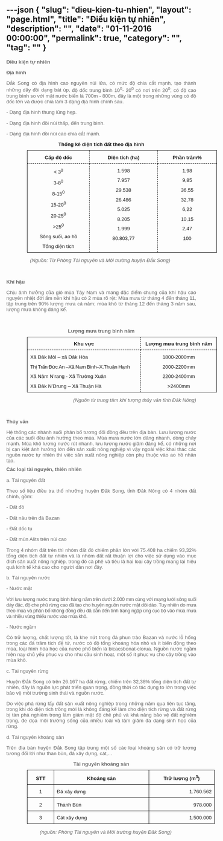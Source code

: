 ---json
{
    "slug": "dieu-kien-tu-nhien",
    "layout": "page.html",
    "title": "Điều kiện tự nhiên",
    "description": "",
    "date": "01-11-2016 00:00:00",
    "permalink": true,
    "category": "",
    "tag": ""
}
---
<p class="MsoNormal" style="margin-bottom: 6pt; padding: 0px; color: rgb(103, 103, 103); font-family: verdana, arial, helvetica, sans-serif; font-size: 13.3333px; line-height: normal; text-align: justify;"><b style="margin: 0px; padding: 0px;"><span style="margin: 0px; padding: 0px; font-size: 10pt; font-family: arial, sans-serif;">Điều kiện tự nhiên</span></b></p><p class="MsoNormal" style="margin-bottom: 6pt; padding: 0px; color: rgb(103, 103, 103); font-family: verdana, arial, helvetica, sans-serif; font-size: 13.3333px; line-height: normal; text-align: justify;"><b style="margin: 0px; padding: 0px;"><span lang="VI" style="margin: 0px; padding: 0px; font-size: 10pt; font-family: arial, sans-serif;">Địa hình</span></b></p><p class="MsoNormal" style="margin-bottom: 6pt; padding: 0px; color: rgb(103, 103, 103); font-family: verdana, arial, helvetica, sans-serif; font-size: 13.3333px; line-height: normal; text-align: justify;"><span lang="VI" style="margin: 0px; padding: 0px; font-size: 10pt; font-family: arial, sans-serif;">Đắk Song có địa hình cao nguyên núi lửa, có mức độ chia cắt mạnh, tạo thành những dãy đồi dạng bát úp</span><span style="margin: 0px; padding: 0px; font-size: 10pt; font-family: arial, sans-serif;">,</span><span lang="VI" style="margin: 0px; padding: 0px; font-size: 10pt; font-family: arial, sans-serif;">&nbsp;độ dốc trung bình 10<sup style="margin: 0px; padding: 0px;">0</sup>- 20<sup style="margin: 0px; padding: 0px;">0</sup>&nbsp;có nơi trên 20<sup style="margin: 0px; padding: 0px;">0</sup>, có độ cao trung bình so với mặt nước biển là 700m - 800m, đây là một trong những vùng có độ dốc lớn và được chia làm 3 dạng địa hình chính sau</span><span style="margin: 0px; padding: 0px; font-size: 10pt; font-family: arial, sans-serif;">.</span></p><p class="MsoNormal" style="margin-bottom: 6pt; padding: 0px; color: rgb(103, 103, 103); font-family: verdana, arial, helvetica, sans-serif; font-size: 13.3333px; line-height: normal; text-align: justify;"><span lang="VI" style="margin: 0px; padding: 0px; font-size: 10pt; font-family: arial, sans-serif;">- Dạng địa hình thung lũng hẹp</span><span style="margin: 0px; padding: 0px; font-size: 10pt; font-family: arial, sans-serif;">.</span></p><p class="MsoNormal" style="margin-bottom: 6pt; padding: 0px; color: rgb(103, 103, 103); font-family: verdana, arial, helvetica, sans-serif; font-size: 13.3333px; line-height: normal; text-align: justify;"><span lang="VI" style="margin: 0px; padding: 0px; font-size: 10pt; font-family: arial, sans-serif;">- Dạng địa hình đồi núi thấp, đến trung bình</span><span style="margin: 0px; padding: 0px; font-size: 10pt; font-family: arial, sans-serif;">.</span></p><p class="MsoNormal" style="margin-bottom: 6pt; padding: 0px; color: rgb(103, 103, 103); font-family: verdana, arial, helvetica, sans-serif; font-size: 13.3333px; line-height: normal; text-align: justify;"><span lang="VI" style="margin: 0px; padding: 0px; font-size: 10pt; font-family: arial, sans-serif;">- Dạng địa hình đồi núi cao chia cắt mạnh.</span><span style="margin: 0px; padding: 0px; font-size: 10pt; font-family: arial, sans-serif;"></span></p><p class="MsoNormal" align="center" style="margin-bottom: 6pt; padding: 0px; color: rgb(103, 103, 103); font-family: verdana, arial, helvetica, sans-serif; font-size: 13.3333px; line-height: normal; text-align: center;"><a name="_Toc386193053" style="margin: 0px; padding: 0px;"><b style="margin: 0px; padding: 0px;"><span lang="VI" style="margin: 0px; padding: 0px; font-size: 10pt; font-family: arial, sans-serif;">Thống kê diện tích đất theo địa hình</span></b></a><span style="margin: 0px; padding: 0px; font-size: 10pt; font-family: arial, sans-serif;"></span></p><div align="center" style="margin: 0px; padding: 0px; color: rgb(103, 103, 103); font-family: verdana, arial, helvetica, sans-serif; font-size: 13.3333px; line-height: normal;"><table class="MsoNormalTable" border="1" cellspacing="0" cellpadding="0" style="margin: 0px 0px 0px 41.4pt; padding: 0px; font-size: 1em; border: none;"><tbody style="margin: 0px; padding: 0px;"><tr style="margin: 0px; padding: 0px; height: 9.3pt;"><td width="181" valign="top" style="margin: 0px; padding: 0cm 5.4pt; font-size: 8pt; width: 135.4pt; border-style: solid dashed dashed solid; border-color: windowtext; border-width: 1pt; height: 9.3pt;"><p class="MsoNormal" align="center" style="margin-bottom: 6pt; padding: 0px; text-align: center;"><b style="margin: 0px; padding: 0px;"><span style="margin: 0px; padding: 0px; font-size: 10pt; font-family: arial, sans-serif;">Cấp độ dốc</span></b></p></td><td width="193" valign="top" style="margin: 0px; padding: 0cm 5.4pt; font-size: 8pt; width: 144.75pt; border-top: 1pt solid windowtext; border-left: none; border-bottom: 1pt dashed windowtext; border-right: 1pt dashed windowtext; height: 9.3pt;"><p class="MsoNormal" align="center" style="margin-bottom: 6pt; padding: 0px; text-align: center;"><b style="margin: 0px; padding: 0px;"><span style="margin: 0px; padding: 0px; font-size: 10pt; font-family: arial, sans-serif;">Diện tích (ha)</span></b></p></td><td width="168" valign="top" style="margin: 0px; padding: 0cm 5.4pt; font-size: 8pt; width: 126.05pt; border-top: 1pt solid windowtext; border-left: none; border-bottom: 1pt dashed windowtext; border-right: 1pt solid windowtext; height: 9.3pt;"><p class="MsoNormal" align="center" style="margin-bottom: 6pt; padding: 0px; text-align: center;"><b style="margin: 0px; padding: 0px;"><span style="margin: 0px; padding: 0px; font-size: 10pt; font-family: arial, sans-serif;">Phần trăm%</span></b></p></td></tr><tr style="margin: 0px; padding: 0px; height: 80.3pt;"><td width="181" valign="top" style="margin: 0px; padding: 0cm 5.4pt; font-size: 8pt; width: 135.4pt; border-top: none; border-left: 1pt solid windowtext; border-bottom: 1pt solid windowtext; border-right: 1pt dashed windowtext; height: 80.3pt;"><p class="MsoNormal" align="center" style="margin-bottom: 6pt; padding: 0px; text-align: center;"><span style="margin: 0px; padding: 0px; font-size: 10pt; font-family: arial, sans-serif;">&lt; 3<sup style="margin: 0px; padding: 0px;">0</sup></span></p><p class="MsoNormal" align="center" style="margin-bottom: 6pt; padding: 0px; text-align: center;"><span style="margin: 0px; padding: 0px; font-size: 10pt; font-family: arial, sans-serif;">3-8<sup style="margin: 0px; padding: 0px;">0</sup></span></p><p class="MsoNormal" align="center" style="margin-bottom: 6pt; padding: 0px; text-align: center;"><span style="margin: 0px; padding: 0px; font-size: 10pt; font-family: arial, sans-serif;">8-15<sup style="margin: 0px; padding: 0px;">0</sup></span></p><p class="MsoNormal" align="center" style="margin-bottom: 6pt; padding: 0px; text-align: center;"><span style="margin: 0px; padding: 0px; font-size: 10pt; font-family: arial, sans-serif;">15-20<sup style="margin: 0px; padding: 0px;">0</sup></span></p><p class="MsoNormal" align="center" style="margin-bottom: 6pt; padding: 0px; text-align: center;"><span style="margin: 0px; padding: 0px; font-size: 10pt; font-family: arial, sans-serif;">20-25<sup style="margin: 0px; padding: 0px;">0</sup></span></p><p class="MsoNormal" align="center" style="margin-bottom: 6pt; padding: 0px; text-align: center;"><span style="margin: 0px; padding: 0px; font-size: 10pt; font-family: arial, sans-serif;">&gt;25<sup style="margin: 0px; padding: 0px;">0</sup></span></p><p class="MsoNormal" align="center" style="margin-bottom: 6pt; padding: 0px; text-align: center;"><span style="margin: 0px; padding: 0px; font-size: 10pt; font-family: arial, sans-serif;">Sông suối, ao hồ</span></p><p class="MsoNormal" align="center" style="margin-bottom: 6pt; padding: 0px; text-align: center;"><span style="margin: 0px; padding: 0px; font-size: 10pt; font-family: arial, sans-serif;">Tổng diện tích</span></p></td><td width="193" valign="top" style="margin: 0px; padding: 0cm 5.4pt; font-size: 8pt; width: 144.75pt; border-top: none; border-left: none; border-bottom: 1pt solid windowtext; border-right: 1pt dashed windowtext; height: 80.3pt;"><p class="MsoNormal" align="center" style="margin-bottom: 6pt; padding: 0px; text-align: center;"><span style="margin: 0px; padding: 0px; font-size: 10pt; font-family: arial, sans-serif;">1.598</span></p><p class="MsoNormal" align="center" style="margin-bottom: 6pt; padding: 0px; text-align: center;"><span style="margin: 0px; padding: 0px; font-size: 10pt; font-family: arial, sans-serif;">7.957</span></p><p class="MsoNormal" align="center" style="margin-bottom: 6pt; padding: 0px; text-align: center;"><span style="margin: 0px; padding: 0px; font-size: 10pt; font-family: arial, sans-serif;">29.538</span></p><p class="MsoNormal" align="center" style="margin-bottom: 6pt; padding: 0px; text-align: center;"><span style="margin: 0px; padding: 0px; font-size: 10pt; font-family: arial, sans-serif;">26.486</span></p><p class="MsoNormal" align="center" style="margin-bottom: 6pt; padding: 0px; text-align: center;"><span style="margin: 0px; padding: 0px; font-size: 10pt; font-family: arial, sans-serif;">5.025</span></p><p class="MsoNormal" align="center" style="margin-bottom: 6pt; padding: 0px; text-align: center;"><span style="margin: 0px; padding: 0px; font-size: 10pt; font-family: arial, sans-serif;">8.205</span></p><p class="MsoNormal" align="center" style="margin-bottom: 6pt; padding: 0px; text-align: center;"><span style="margin: 0px; padding: 0px; font-size: 10pt; font-family: arial, sans-serif;">1.999</span></p><p class="MsoNormal" align="center" style="margin-bottom: 6pt; padding: 0px; text-align: center;"><span style="margin: 0px; padding: 0px; font-size: 10pt; font-family: arial, sans-serif;">80.803,77</span></p></td><td width="168" valign="top" style="margin: 0px; padding: 0cm 5.4pt; font-size: 8pt; width: 126.05pt; border-top: none; border-left: none; border-bottom: 1pt solid windowtext; border-right: 1pt solid windowtext; height: 80.3pt;"><p class="MsoNormal" align="center" style="margin-bottom: 6pt; padding: 0px; text-align: center;"><span style="margin: 0px; padding: 0px; font-size: 10pt; font-family: arial, sans-serif;">1,98</span></p><p class="MsoNormal" align="center" style="margin-bottom: 6pt; padding: 0px; text-align: center;"><span style="margin: 0px; padding: 0px; font-size: 10pt; font-family: arial, sans-serif;">9,85</span></p><p class="MsoNormal" align="center" style="margin-bottom: 6pt; padding: 0px; text-align: center;"><span style="margin: 0px; padding: 0px; font-size: 10pt; font-family: arial, sans-serif;">36,55</span></p><p class="MsoNormal" align="center" style="margin-bottom: 6pt; padding: 0px; text-align: center;"><span style="margin: 0px; padding: 0px; font-size: 10pt; font-family: arial, sans-serif;">32,78</span></p><p class="MsoNormal" align="center" style="margin-bottom: 6pt; padding: 0px; text-align: center;"><span style="margin: 0px; padding: 0px; font-size: 10pt; font-family: arial, sans-serif;">6,22</span></p><p class="MsoNormal" align="center" style="margin-bottom: 6pt; padding: 0px; text-align: center;"><span style="margin: 0px; padding: 0px; font-size: 10pt; font-family: arial, sans-serif;">10,15</span></p><p class="MsoNormal" align="center" style="margin-bottom: 6pt; padding: 0px; text-align: center;"><span style="margin: 0px; padding: 0px; font-size: 10pt; font-family: arial, sans-serif;">2,47</span></p><p class="MsoNormal" align="center" style="margin-bottom: 6pt; padding: 0px; text-align: center;"><span style="margin: 0px; padding: 0px; font-size: 10pt; font-family: arial, sans-serif;">100</span></p></td></tr></tbody></table></div><p class="MsoNormal" style="margin-bottom: 6pt; padding: 0px; color: rgb(103, 103, 103); font-family: verdana, arial, helvetica, sans-serif; font-size: 13.3333px; line-height: normal; text-align: justify; text-indent: 33.15pt;"><i style="margin: 0px; padding: 0px;"><span style="margin: 0px; padding: 0px; font-size: 10pt; font-family: arial, sans-serif;">&nbsp;&nbsp;&nbsp;&nbsp; (Nguồn: Từ Phòng Tài nguyên và Môi trường huyện Đắk Song)</span></i></p><p class="MsoNormal" style="margin-bottom: 6pt; padding: 0px; color: rgb(103, 103, 103); font-family: verdana, arial, helvetica, sans-serif; font-size: 13.3333px; line-height: normal; text-align: justify;"><i style="margin: 0px; padding: 0px;"><span style="margin: 0px; padding: 0px; font-size: 10pt; font-family: arial, sans-serif;">&nbsp;</span></i></p><p class="MsoNormal" style="margin-bottom: 6pt; padding: 0px; color: rgb(103, 103, 103); font-family: verdana, arial, helvetica, sans-serif; font-size: 13.3333px; line-height: normal; text-align: justify;"><b style="margin: 0px; padding: 0px;"><span lang="VI" style="margin: 0px; padding: 0px; font-size: 10pt; font-family: arial, sans-serif;">Khí hậ</span></b><b style="margin: 0px; padding: 0px;"><span style="margin: 0px; padding: 0px; font-size: 10pt; font-family: arial, sans-serif;">u</span></b><b style="margin: 0px; padding: 0px;"><i style="margin: 0px; padding: 0px;"><span style="margin: 0px; padding: 0px; font-size: 10pt; font-family: arial, sans-serif;"></span></i></b></p><p class="MsoNormal" style="margin-bottom: 6pt; padding: 0px; color: rgb(103, 103, 103); font-family: verdana, arial, helvetica, sans-serif; font-size: 13.3333px; line-height: normal; text-align: justify;"><span style="margin: 0px; padding: 0px; font-size: 10pt; font-family: arial, sans-serif;">Chịu ảnh hưởng của gió mùa Tây Nam và mang đặc điểm chung của khí hậu cao nguyên nhiệt đới ẩm nên khí hậu có 2 mùa rõ rệt</span><span lang="VI" style="margin: 0px; padding: 0px; font-size: 10pt; font-family: arial, sans-serif;">:&nbsp;</span><span style="margin: 0px; padding: 0px; font-size: 10pt; font-family: arial, sans-serif;">M</span><span lang="VI" style="margin: 0px; padding: 0px; font-size: 10pt; font-family: arial, sans-serif;">ùa mưa từ tháng 4 đến tháng 11, tập trung trên 90% lượng mưa cả năm; mùa khô từ tháng 12 đến tháng 3 năm sau, lượng mưa không đáng kể.</span><span style="margin: 0px; padding: 0px; font-size: 10pt; font-family: arial, sans-serif;"></span></p><p class="MsoNormal" style="margin-bottom: 6pt; padding: 0px; color: rgb(103, 103, 103); font-family: verdana, arial, helvetica, sans-serif; font-size: 13.3333px; line-height: normal; text-align: justify;"><span style="margin: 0px; padding: 0px; font-size: 10pt; font-family: arial, sans-serif;">&nbsp;</span></p><p class="MsoNormal" align="center" style="margin-bottom: 6pt; padding: 0px; color: rgb(103, 103, 103); font-family: verdana, arial, helvetica, sans-serif; font-size: 13.3333px; line-height: normal; text-align: center;"><b style="margin: 0px; padding: 0px;"><span style="margin: 0px; padding: 0px; font-size: 10pt; font-family: arial, sans-serif;">Lượng mưa trung bình năm</span></b><span style="margin: 0px; padding: 0px; font-size: 10pt; font-family: arial, sans-serif;"></span></p><div align="center" style="margin: 0px; padding: 0px; color: rgb(103, 103, 103); font-family: verdana, arial, helvetica, sans-serif; font-size: 13.3333px; line-height: normal;"><table class="MsoNormalTable" border="1" cellspacing="0" cellpadding="0" style="margin: 0px 0px 0px 41.4pt; padding: 0px; font-size: 1em; border: none;"><tbody style="margin: 0px; padding: 0px;"><tr style="margin: 0px; padding: 0px;"><td width="330" valign="top" style="margin: 0px; padding: 0cm 5.4pt; font-size: 8pt; width: 247.5pt; border-style: solid dashed dashed solid; border-color: windowtext; border-width: 1pt;"><p class="MsoNormal" align="center" style="margin-bottom: 6pt; padding: 0px; text-align: center;"><b style="margin: 0px; padding: 0px;"><span lang="VI" style="margin: 0px; padding: 0px; font-size: 10pt; font-family: arial, sans-serif;">Khu vực</span></b><b style="margin: 0px; padding: 0px;"><span style="margin: 0px; padding: 0px; font-size: 10pt; font-family: arial, sans-serif;"></span></b></p></td><td width="210" valign="top" style="margin: 0px; padding: 0cm 5.4pt; font-size: 8pt; width: 157.5pt; border-top: 1pt solid windowtext; border-left: none; border-bottom: 1pt dashed windowtext; border-right: 1pt solid windowtext;"><p class="MsoNormal" align="center" style="margin-bottom: 6pt; padding: 0px; text-align: center;"><b style="margin: 0px; padding: 0px;"><span lang="VI" style="margin: 0px; padding: 0px; font-size: 10pt; font-family: arial, sans-serif;">Lượng mưa</span></b><b style="margin: 0px; padding: 0px;"><span lang="VI" style="margin: 0px; padding: 0px; font-size: 10pt; font-family: arial, sans-serif;">&nbsp;</span></b><b style="margin: 0px; padding: 0px;"><span lang="VI" style="margin: 0px; padding: 0px; font-size: 10pt; font-family: arial, sans-serif;">trung bình năm</span></b><b style="margin: 0px; padding: 0px;"><span style="margin: 0px; padding: 0px; font-size: 10pt; font-family: arial, sans-serif;"></span></b></p></td></tr><tr style="margin: 0px; padding: 0px;"><td width="330" valign="top" style="margin: 0px; padding: 0cm 5.4pt; font-size: 8pt; width: 247.5pt; border-top: none; border-left: 1pt solid windowtext; border-bottom: 1pt solid windowtext; border-right: 1pt dashed windowtext;"><p class="MsoNormal" style="margin-bottom: 6pt; padding: 0px; text-align: justify;"><span lang="VI" style="margin: 0px; padding: 0px; font-size: 10pt; font-family: arial, sans-serif;">Xã Đăk Môl – xã Đăk Hòa&nbsp;&nbsp;&nbsp;&nbsp;&nbsp;&nbsp;&nbsp;&nbsp;&nbsp;</span><span style="margin: 0px; padding: 0px; font-size: 10pt; font-family: arial, sans-serif;"></span></p><p class="MsoNormal" style="margin-bottom: 6pt; padding: 0px; text-align: justify;"><span lang="VI" style="margin: 0px; padding: 0px; font-size: 10pt; font-family: arial, sans-serif; top: 2pt; letter-spacing: -0.3pt;">Thị Trấn Đức An –Xã Nam Bình–X.Thuận Hạnh</span><span style="margin: 0px; padding: 0px; font-size: 10pt; font-family: arial, sans-serif; top: 2pt; letter-spacing: -0.3pt;"></span></p><p class="MsoNormal" style="margin-bottom: 6pt; padding: 0px; text-align: justify;"><span lang="VI" style="margin: 0px; padding: 0px; font-size: 10pt; font-family: arial, sans-serif;">Xã Nâm N’rang</span><span lang="VI" style="margin: 0px; padding: 0px; font-size: 10pt; font-family: arial, sans-serif;">&nbsp;</span><span lang="VI" style="margin: 0px; padding: 0px; font-size: 10pt; font-family: arial, sans-serif;">-</span><span lang="VI" style="margin: 0px; padding: 0px; font-size: 10pt; font-family: arial, sans-serif;">&nbsp;</span><span lang="VI" style="margin: 0px; padding: 0px; font-size: 10pt; font-family: arial, sans-serif;">Xã Trường Xuân</span><span style="margin: 0px; padding: 0px; font-size: 10pt; font-family: arial, sans-serif;"></span></p><p class="MsoNormal" style="margin-bottom: 6pt; padding: 0px; text-align: justify;"><span lang="VI" style="margin: 0px; padding: 0px; font-size: 10pt; font-family: arial, sans-serif;">Xã Đăk N’Drung – Xã Thuận Hà</span><span style="margin: 0px; padding: 0px; font-size: 10pt; font-family: arial, sans-serif;"></span></p></td><td width="210" valign="top" style="margin: 0px; padding: 0cm 5.4pt; font-size: 8pt; width: 157.5pt; border-top: none; border-left: none; border-bottom: 1pt solid windowtext; border-right: 1pt solid windowtext;"><p class="MsoNormal" align="center" style="margin-bottom: 6pt; padding: 0px; text-align: center;"><span lang="VI" style="margin: 0px; padding: 0px; font-size: 10pt; font-family: arial, sans-serif;">1800-2000mm</span><span style="margin: 0px; padding: 0px; font-size: 10pt; font-family: arial, sans-serif;"></span></p><p class="MsoNormal" align="center" style="margin-bottom: 6pt; padding: 0px; text-align: center;"><span lang="VI" style="margin: 0px; padding: 0px; font-size: 10pt; font-family: arial, sans-serif;">2000-2200mm</span><span style="margin: 0px; padding: 0px; font-size: 10pt; font-family: arial, sans-serif;"></span></p><p class="MsoNormal" align="center" style="margin-bottom: 6pt; padding: 0px; text-align: center;"><span lang="VI" style="margin: 0px; padding: 0px; font-size: 10pt; font-family: arial, sans-serif;">2200-2400mm</span><span style="margin: 0px; padding: 0px; font-size: 10pt; font-family: arial, sans-serif;"></span></p><p class="MsoNormal" align="center" style="margin-bottom: 6pt; padding: 0px; text-align: center;"><span lang="VI" style="margin: 0px; padding: 0px; font-size: 10pt; font-family: arial, sans-serif;">&gt;2400mm</span><span style="margin: 0px; padding: 0px; font-size: 10pt; font-family: arial, sans-serif;"></span></p></td></tr></tbody></table></div><p class="MsoNormal" align="right" style="margin-bottom: 6pt; padding: 0px; color: rgb(103, 103, 103); font-family: verdana, arial, helvetica, sans-serif; font-size: 13.3333px; line-height: normal; text-align: right;"><span lang="VI" style="margin: 0px; padding: 0px; font-size: 10pt; font-family: arial, sans-serif;">&nbsp;&nbsp;&nbsp;&nbsp;&nbsp;&nbsp;&nbsp;&nbsp;&nbsp;&nbsp;&nbsp;&nbsp;<i style="margin: 0px; padding: 0px;">&nbsp;</i></span><i style="margin: 0px; padding: 0px;"><span style="margin: 0px; padding: 0px; font-size: 10pt; font-family: arial, sans-serif;">&nbsp;&nbsp;&nbsp;&nbsp;&nbsp;&nbsp;&nbsp;&nbsp;&nbsp;&nbsp;</span></i><i style="margin: 0px; padding: 0px;"><span lang="VI" style="margin: 0px; padding: 0px; font-size: 10pt; font-family: arial, sans-serif;">(Nguồn từ trung tâm khí tượng thủy văn tỉnh Đăk Nông</span></i><i style="margin: 0px; padding: 0px;"><span style="margin: 0px; padding: 0px; font-size: 10pt; font-family: arial, sans-serif;">)</span></i></p><p class="MsoNormal" style="margin-bottom: 6pt; padding: 0px; color: rgb(103, 103, 103); font-family: verdana, arial, helvetica, sans-serif; font-size: 13.3333px; line-height: normal; text-align: justify;"><b style="margin: 0px; padding: 0px;"><span style="margin: 0px; padding: 0px; font-size: 10pt; font-family: arial, sans-serif;"><br style="margin: 0px; padding: 0px;"></span></b></p><p class="MsoNormal" style="margin-bottom: 6pt; padding: 0px; color: rgb(103, 103, 103); font-family: verdana, arial, helvetica, sans-serif; font-size: 13.3333px; line-height: normal; text-align: justify;"><b style="margin: 0px; padding: 0px;"><span lang="VI" style="margin: 0px; padding: 0px; font-size: 10pt; font-family: arial, sans-serif;">Thủy văn</span></b><b style="margin: 0px; padding: 0px;"><span style="margin: 0px; padding: 0px; font-size: 10pt; font-family: arial, sans-serif;"></span></b></p><p class="MsoNormal" style="margin-bottom: 6pt; padding: 0px; color: rgb(103, 103, 103); font-family: verdana, arial, helvetica, sans-serif; font-size: 13.3333px; line-height: normal; text-align: justify;"><span lang="VI" style="margin: 0px; padding: 0px; font-size: 10pt; font-family: arial, sans-serif;">Hệ thống các nhánh suối phân bố tương đối đồng đều trên địa bàn. Lưu lượng nước của các suối đều ảnh hưởng theo mùa. Mùa mưa nước lớn dâng nhanh, dòng chảy mạnh. Mùa khô lượng nước rút nhanh, lưu lượng nước giảm đáng kể, có những nơi bị cạn kiệt ảnh hưởng lớn đến sản xuất nông nghiệp vì vậy ngoài việc khai thác các nguồn nước tự nhiên thì việc sản xuất nông nghiệp còn phụ thuộc vào ao hồ nhân tạo.</span></p><p class="4" style="margin: 0cm 0cm 6pt; padding: 0px; color: rgb(103, 103, 103); font-family: verdana, arial, helvetica, sans-serif; font-size: 13.3333px; line-height: normal; text-align: justify; text-indent: 0cm;"><a name="_Toc248247562" style="margin: 0px; padding: 0px;"></a><span style="margin: 0px; padding: 0px; font-size: 10pt; font-family: arial, sans-serif;"><strong style="margin: 0px; padding: 0px;">Các loại tài nguyên, thiên nhiên</strong></span></p><p class="MsoNormal" style="margin-bottom: 6pt; padding: 0px; color: rgb(103, 103, 103); font-family: verdana, arial, helvetica, sans-serif; font-size: 13.3333px; line-height: normal; text-align: justify;"><span style="margin: 0px; padding: 0px; font-size: 10pt; font-family: arial, sans-serif;">a. Tài nguyên đất</span></p><p class="MsoNormal" style="margin-bottom: 6pt; padding: 0px; color: rgb(103, 103, 103); font-family: verdana, arial, helvetica, sans-serif; font-size: 13.3333px; line-height: normal; text-align: justify;"><span lang="VI" style="margin: 0px; padding: 0px; font-size: 10pt; font-family: arial, sans-serif;">Theo số liệu điều tra thổ nhưỡng huyện Đăk Song, tỉnh Đăk Nông có 4 nhóm đất chính, gồm:</span></p><p class="MsoNormal" style="margin-bottom: 6pt; padding: 0px; color: rgb(103, 103, 103); font-family: verdana, arial, helvetica, sans-serif; font-size: 13.3333px; line-height: normal; text-align: justify;"><span style="margin: 0px; padding: 0px; font-size: 10pt; font-family: arial, sans-serif;">- Đất đỏ</span></p><p class="MsoNormal" style="margin-bottom: 6pt; padding: 0px; color: rgb(103, 103, 103); font-family: verdana, arial, helvetica, sans-serif; font-size: 13.3333px; line-height: normal; text-align: justify;"><span style="margin: 0px; padding: 0px; font-size: 10pt; font-family: arial, sans-serif;">- Đất nâu trên đá Bazan</span></p><p class="MsoNormal" style="margin-bottom: 6pt; padding: 0px; color: rgb(103, 103, 103); font-family: verdana, arial, helvetica, sans-serif; font-size: 13.3333px; line-height: normal; text-align: justify;"><span style="margin: 0px; padding: 0px; font-size: 10pt; font-family: arial, sans-serif;">- Đất dốc tụ</span></p><p class="MsoNormal" style="margin-bottom: 6pt; padding: 0px; color: rgb(103, 103, 103); font-family: verdana, arial, helvetica, sans-serif; font-size: 13.3333px; line-height: normal; text-align: justify;"><span style="margin: 0px; padding: 0px; font-size: 10pt; font-family: arial, sans-serif;">- Đất mùn Alits trên núi cao</span></p><p class="MsoNormal" style="margin-bottom: 6pt; padding: 0px; color: rgb(103, 103, 103); font-family: verdana, arial, helvetica, sans-serif; font-size: 13.3333px; line-height: normal; text-align: justify;"><span style="margin: 0px; padding: 0px; font-size: 10pt; font-family: arial, sans-serif;">Trong 4 nhóm đất trên thì nhóm đất đỏ chiếm phần lớn với 75.408 ha chiếm 93,32% tổng diện tích đất tự nhiên và là nhóm đất rất thuận lợi cho việc sử dụng vào mục đích sản xuất nông nghiệp, trong đó cà phê và tiêu là hai loại cây trồng mang lại hiệu quả kinh tế khá cao cho người dân nơi đây.</span><span lang="VI" style="margin: 0px; padding: 0px; font-size: 10pt; font-family: arial, sans-serif;">&nbsp;&nbsp;&nbsp;&nbsp;&nbsp;&nbsp;</span><span style="margin: 0px; padding: 0px; font-size: 10pt; font-family: arial, sans-serif;"></span></p><p class="MsoNormal" style="margin-bottom: 6pt; padding: 0px; color: rgb(103, 103, 103); font-family: verdana, arial, helvetica, sans-serif; font-size: 13.3333px; line-height: normal; text-align: justify;"><span style="margin: 0px; padding: 0px; font-size: 10pt; font-family: arial, sans-serif;">b.&nbsp;</span><span lang="VI" style="margin: 0px; padding: 0px; font-size: 10pt; font-family: arial, sans-serif;">Tài nguyên nước</span><span style="margin: 0px; padding: 0px; font-size: 10pt; font-family: arial, sans-serif;"></span></p><p class="MsoNormal" style="margin-bottom: 6pt; padding: 0px; color: rgb(103, 103, 103); font-family: verdana, arial, helvetica, sans-serif; font-size: 13.3333px; line-height: normal; text-align: justify;"><span lang="VI" style="margin: 0px; padding: 0px; font-size: 10pt; font-family: arial, sans-serif;">- Nước mặt</span><span style="margin: 0px; padding: 0px; font-size: 10pt; font-family: arial, sans-serif;"></span></p><p class="MsoNormal" style="margin-bottom: 6pt; padding: 0px; color: rgb(103, 103, 103); font-family: verdana, arial, helvetica, sans-serif; font-size: 13.3333px; line-height: normal; text-align: justify;"><span lang="VI" style="margin: 0px; padding: 0px; font-size: 10pt; font-family: arial, sans-serif; letter-spacing: -0.4pt;">Với lưu lượng nước trung bình hàng năm trên dưới 2.000 mm cùng với mạng lưới sông suối dày đặc, độ che phủ rừng cao đã tạo cho huyện nguồn nước mặt dồi dào. Tuy nhiên do mưa theo mùa và phân bố không đồng đều đã dẫn đến tình trạng ngập úng cục bộ vào mùa mưa và nhiều vùng thiếu nước vào mùa khô.</span></p><p class="MsoNormal" style="margin-bottom: 6pt; padding: 0px; color: rgb(103, 103, 103); font-family: verdana, arial, helvetica, sans-serif; font-size: 13.3333px; line-height: normal; text-align: justify;"><span lang="VI" style="margin: 0px; padding: 0px; font-size: 10pt; font-family: arial, sans-serif;">- Nước ngầm</span><span style="margin: 0px; padding: 0px; font-size: 10pt; font-family: arial, sans-serif;"></span></p><p class="MsoNormal" style="margin-bottom: 6pt; padding: 0px; color: rgb(103, 103, 103); font-family: verdana, arial, helvetica, sans-serif; font-size: 13.3333px; line-height: normal; text-align: justify;"><span lang="VI" style="margin: 0px; padding: 0px; font-size: 10pt; font-family: arial, sans-serif;">Có trữ lượng, chất lượng tốt, là khe nứt trong đá phun trào Bazan và nước lỗ hổng trong các đá trầm tích đệ tứ, nước có độ tổng khoáng hóa nhỏ và ít biến động theo mùa</span><span style="margin: 0px; padding: 0px; font-size: 10pt; font-family: arial, sans-serif;">,</span><span lang="VI" style="margin: 0px; padding: 0px; font-size: 10pt; font-family: arial, sans-serif;">&nbsp;loại hình hóa học của nước phổ biến là bicacsbonat-clorua. Nguồn nước ngầm hiện nay chủ yếu phục vụ cho nhu cầu sinh hoạt, một số ít phục vụ cho cây trồng vào mùa khô.</span><span style="margin: 0px; padding: 0px; font-size: 10pt; font-family: arial, sans-serif;"></span></p><p class="MsoNormal" style="margin-bottom: 6pt; padding: 0px; color: rgb(103, 103, 103); font-family: verdana, arial, helvetica, sans-serif; font-size: 13.3333px; line-height: normal; text-align: justify;"><span style="margin: 0px; padding: 0px; font-size: 10pt; font-family: arial, sans-serif;">c.&nbsp;</span><span lang="VI" style="margin: 0px; padding: 0px; font-size: 10pt; font-family: arial, sans-serif;">Tài nguyên rừng</span><span style="margin: 0px; padding: 0px; font-size: 10pt; font-family: arial, sans-serif;"></span></p><p class="MsoNormal" style="margin-bottom: 6pt; padding: 0px; color: rgb(103, 103, 103); font-family: verdana, arial, helvetica, sans-serif; font-size: 13.3333px; line-height: normal; text-align: justify;"><span lang="VI" style="margin: 0px; padding: 0px; font-size: 10pt; font-family: arial, sans-serif;">Huyện Đắk Song có trên 26.167 ha đất rừng, chiếm trên 32,38% tổng diện tích đất tự nhiên, đây là nguồn lực phát triển quan trọng, đồng thời có tác dụng to lớn trong việc bảo vệ môi trường sinh thái và nguồn nước.</span></p><p class="MsoBodyText2" style="margin-bottom: 0px; padding: 0px; color: rgb(103, 103, 103); font-family: verdana, arial, helvetica, sans-serif; font-size: 13.3333px; line-height: normal; text-align: justify;"><span lang="VI" style="margin: 0px; padding: 0px; font-size: 10pt; font-family: arial, sans-serif;">Do việc phá rừng lấy đất sản xuất nông nghiệp trong những năm qua liên tục tăng, trong khi dó diện tích trồng mới là không đáng kể làm cho diện tích rừng và đất rừng bị tàn phá nghiêm trọng làm giảm mật độ chê phủ và khả năng bảo vệ đất nghiêm trọng, đe dọa môi trường sống của nhiều loài và làm giảm đa dạng sinh học của rừng.</span><span style="margin: 0px; padding: 0px; font-size: 10pt; font-family: arial, sans-serif;"></span></p><p class="MsoBodyText2" style="margin-bottom: 0px; padding: 0px; color: rgb(103, 103, 103); font-family: verdana, arial, helvetica, sans-serif; font-size: 13.3333px; line-height: normal; text-align: justify;"><span style="margin: 0px; padding: 0px; font-size: 10pt; font-family: arial, sans-serif;">d. Tài nguyên khoáng sản</span></p><p class="MsoBodyText2" style="margin-bottom: 0px; padding: 0px; color: rgb(103, 103, 103); font-family: verdana, arial, helvetica, sans-serif; font-size: 13.3333px; line-height: normal; text-align: justify;"><span style="margin: 0px; padding: 0px; font-size: 10pt; font-family: arial, sans-serif;">Trên địa bàn huyện Đắk Song tập trung một số các loại khoáng sản có trữ lượng tương đối lới như than bùn, đá xây dựng, cát,...</span></p><p class="MsoNormal" align="center" style="margin-bottom: 6pt; padding: 0px; color: rgb(103, 103, 103); font-family: verdana, arial, helvetica, sans-serif; font-size: 13.3333px; line-height: normal; text-align: center;"><b style="margin: 0px; padding: 0px;"><span style="margin: 0px; padding: 0px; font-size: 10pt; font-family: arial, sans-serif;">Tài nguyên khoáng sản</span></b><span style="margin: 0px; padding: 0px; font-size: 10pt; font-family: arial, sans-serif;"></span></p><div align="center" style="margin: 0px; padding: 0px; color: rgb(103, 103, 103); font-family: verdana, arial, helvetica, sans-serif; font-size: 13.3333px; line-height: normal;"><table class="MsoNormalTable" border="0" cellspacing="0" cellpadding="0" width="498" style="margin: 0px 0px 0px 41.4pt; padding: 0px; font-size: 1em; width: 373.5pt;"><tbody style="margin: 0px; padding: 0px;"><tr style="margin: 0px; padding: 0px; height: 18.75pt;"><td width="60" valign="bottom" style="margin: 0px; padding: 0cm 5.4pt; font-size: 8pt; width: 44.8pt; border: 1pt solid windowtext; height: 18.75pt;"><p class="MsoNormal" align="center" style="margin-bottom: 6pt; padding: 0px; text-align: center;"><b style="margin: 0px; padding: 0px;"><span style="margin: 0px; padding: 0px; font-size: 10pt; font-family: arial, sans-serif;">STT</span></b></p></td><td width="264" valign="bottom" style="margin: 0px; padding: 0cm 5.4pt; font-size: 8pt; width: 198.2pt; border-top: 1pt solid windowtext; border-right: 1pt solid windowtext; border-bottom: 1pt solid windowtext; border-left: none; height: 18.75pt;"><p class="MsoNormal" align="center" style="margin-bottom: 6pt; padding: 0px; text-align: center;"><b style="margin: 0px; padding: 0px;"><span style="margin: 0px; padding: 0px; font-size: 10pt; font-family: arial, sans-serif;">Khoáng sản</span></b></p></td><td width="174" valign="bottom" style="margin: 0px; padding: 0cm 5.4pt; font-size: 8pt; width: 130.5pt; border-top: 1pt solid windowtext; border-right: 1pt solid windowtext; border-bottom: 1pt solid windowtext; border-left: none; height: 18.75pt;"><p class="MsoNormal" align="center" style="margin-bottom: 6pt; padding: 0px; text-align: center;"><b style="margin: 0px; padding: 0px;"><span style="margin: 0px; padding: 0px; font-size: 10pt; font-family: arial, sans-serif;">Trữ lượng (m<sup style="margin: 0px; padding: 0px;">3</sup>)</span></b></p></td></tr><tr style="margin: 0px; padding: 0px; height: 18.75pt;"><td width="60" valign="bottom" style="margin: 0px; padding: 0cm 5.4pt; font-size: 8pt; width: 44.8pt; border-right: 1pt solid windowtext; border-bottom: 1pt solid windowtext; border-left: 1pt solid windowtext; border-top: none; height: 18.75pt;"><p class="MsoNormal" align="center" style="margin-bottom: 6pt; padding: 0px; text-align: center;"><span style="margin: 0px; padding: 0px; font-size: 10pt; font-family: arial, sans-serif;">1</span></p></td><td width="264" valign="bottom" style="margin: 0px; padding: 0cm 5.4pt; font-size: 8pt; width: 198.2pt; border-top: none; border-left: none; border-bottom: 1pt solid windowtext; border-right: 1pt solid windowtext; height: 18.75pt;"><p class="MsoNormal" style="margin-bottom: 6pt; padding: 0px;"><span style="margin: 0px; padding: 0px; font-size: 10pt; font-family: arial, sans-serif;">Đá xây dựng</span></p></td><td width="174" valign="bottom" style="margin: 0px; padding: 0cm 5.4pt; font-size: 8pt; width: 130.5pt; border-top: none; border-left: none; border-bottom: 1pt solid windowtext; border-right: 1pt solid windowtext; height: 18.75pt;"><p class="MsoNormal" align="right" style="margin-bottom: 6pt; padding: 0px; text-align: right;"><span style="margin: 0px; padding: 0px; font-size: 10pt; font-family: arial, sans-serif;">1.760.562</span></p></td></tr><tr style="margin: 0px; padding: 0px; height: 18.75pt;"><td width="60" valign="bottom" style="margin: 0px; padding: 0cm 5.4pt; font-size: 8pt; width: 44.8pt; border-right: 1pt solid windowtext; border-bottom: 1pt solid windowtext; border-left: 1pt solid windowtext; border-top: none; height: 18.75pt;"><p class="MsoNormal" align="center" style="margin-bottom: 6pt; padding: 0px; text-align: center;"><span style="margin: 0px; padding: 0px; font-size: 10pt; font-family: arial, sans-serif;">2</span></p></td><td width="264" valign="bottom" style="margin: 0px; padding: 0cm 5.4pt; font-size: 8pt; width: 198.2pt; border-top: none; border-left: none; border-bottom: 1pt solid windowtext; border-right: 1pt solid windowtext; height: 18.75pt;"><p class="MsoNormal" style="margin-bottom: 6pt; padding: 0px;"><span style="margin: 0px; padding: 0px; font-size: 10pt; font-family: arial, sans-serif;">Thanh Bùn</span></p></td><td width="174" valign="bottom" style="margin: 0px; padding: 0cm 5.4pt; font-size: 8pt; width: 130.5pt; border-top: none; border-left: none; border-bottom: 1pt solid windowtext; border-right: 1pt solid windowtext; height: 18.75pt;"><p class="MsoNormal" align="right" style="margin-bottom: 6pt; padding: 0px; text-align: right;"><span style="margin: 0px; padding: 0px; font-size: 10pt; font-family: arial, sans-serif;">978.000</span></p></td></tr><tr style="margin: 0px; padding: 0px; height: 18.75pt;"><td width="60" valign="bottom" style="margin: 0px; padding: 0cm 5.4pt; font-size: 8pt; width: 44.8pt; border-right: 1pt solid windowtext; border-bottom: 1pt solid windowtext; border-left: 1pt solid windowtext; border-top: none; height: 18.75pt;"><p class="MsoNormal" align="center" style="margin-bottom: 6pt; padding: 0px; text-align: center;"><span style="margin: 0px; padding: 0px; font-size: 10pt; font-family: arial, sans-serif;">3</span></p></td><td width="264" valign="bottom" style="margin: 0px; padding: 0cm 5.4pt; font-size: 8pt; width: 198.2pt; border-top: none; border-left: none; border-bottom: 1pt solid windowtext; border-right: 1pt solid windowtext; height: 18.75pt;"><p class="MsoNormal" style="margin-bottom: 6pt; padding: 0px;"><span style="margin: 0px; padding: 0px; font-size: 10pt; font-family: arial, sans-serif;">Cát xây dựng</span></p></td><td width="174" valign="bottom" style="margin: 0px; padding: 0cm 5.4pt; font-size: 8pt; width: 130.5pt; border-top: none; border-left: none; border-bottom: 1pt solid windowtext; border-right: 1pt solid windowtext; height: 18.75pt;"><p class="MsoNormal" align="right" style="margin-bottom: 6pt; padding: 0px; text-align: right;"><span style="margin: 0px; padding: 0px; font-size: 10pt; font-family: arial, sans-serif;">1.500.000</span></p></td></tr></tbody></table></div><p class="MsoBodyText2" style="margin-bottom: 0px; padding: 0px; color: rgb(103, 103, 103); font-family: verdana, arial, helvetica, sans-serif; font-size: 13.3333px; line-height: normal; text-align: justify; text-indent: 36pt;"><span style="margin: 0px; padding: 0px; font-size: 10pt; font-family: arial, sans-serif;">&nbsp;&nbsp;&nbsp;&nbsp;&nbsp;&nbsp;&nbsp;&nbsp;&nbsp;&nbsp;&nbsp;<i style="margin: 0px; padding: 0px;">(nguồn: Phòng Tài nguyên và Môi trường huyện Đăk Song)</i></span></p><div><span style="margin: 0px; padding: 0px; font-size: 10pt; font-family: arial, sans-serif;"><i style="margin: 0px; padding: 0px;"><br></i></span></div>